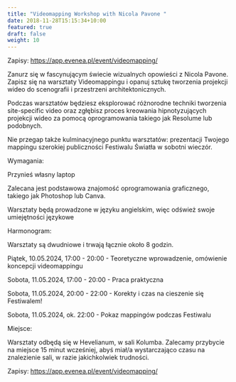 ```yaml
---
title: "Videomapping Workshop with Nicola Pavone "
date: 2018-11-28T15:15:34+10:00
featured: true
draft: false
weight: 10
---
```


Zapisy: https://app.evenea.pl/event/videomapping/

Zanurz się w fascynującym świecie wizualnych opowieści z Nicola Pavone. Zapisz się na warsztaty Videomappingu i opanuj sztukę tworzenia projekcji wideo do scenografii i przestrzeni architektonicznych.

Podczas warsztatów będziesz eksplorować różnorodne techniki tworzenia site-specific video oraz zgłębisz proces kreowania hipnotyzujących projekcji wideo za pomocą oprogramowania takiego jak Resolume lub podobnych.

Nie przegap także kulminacyjnego punktu warsztatów: prezentacji Twojego mappingu szerokiej publiczności Festiwalu Światła w sobotni wieczór.

Wymagania:

Przynieś własny laptop

Zalecana jest podstawowa znajomość oprogramowania graficznego, takiego jak Photoshop lub Canva.

Warsztaty będą prowadzone w języku angielskim, więc odśwież swoje umiejętności językowe

Harmonogram:

Warsztaty są dwudniowe i trwają łącznie około 8 godzin.

Piątek, 10.05.2024, 17:00 - 20:00 - Teoretyczne wprowadzenie, omówienie koncepcji videomappingu

Sobota, 11.05.2024, 17:00 - 20:00 - Praca praktyczna

Sobota, 11.05.2024, 20:00 - 22:00 - Korekty i czas na cieszenie się Festiwalem!

Sobota, 11.05.2024, ok. 22:00 - Pokaz mappingów podczas Festiwalu

Miejsce:

Warsztaty odbędą się w Hevelianum, w sali Kolumba. Zalecamy przybycie na miejsce 15 minut wcześniej, abyś miał/a wystarczająco czasu na znalezienie sali, w razie jakichkolwiek trudności.

Zapisy: https://app.evenea.pl/event/videomapping/